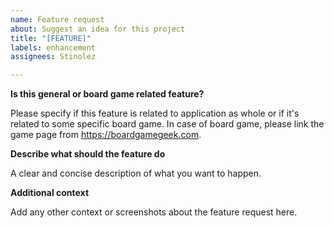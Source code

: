 ```yaml
---
name: Feature request
about: Suggest an idea for this project
title: "[FEATURE]"
labels: enhancement
assignees: Stinolez

---
```


**Is this general or board game related feature?**

Please specify if this feature is related to application as whole or if it's related to some specific board game. In case of board game, please link the game page from <https://boardgamegeek.com>.

**Describe what should the feature do**

A clear and concise description of what you want to happen.

**Additional context**

Add any other context or screenshots about the feature request here.
